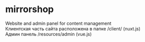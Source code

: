 # mirrorshop
Website and admin panel for content management\
Клиентская часть сайта расположена в папке /client/ (nuxt.js)\
Админ панель /resources/admin (vue.js)
